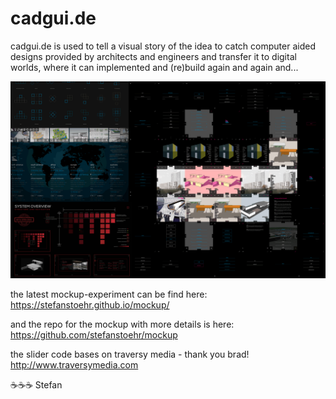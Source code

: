 # cadgui.de

cadgui.de is used to tell a visual story of the idea to catch computer aided designs provided by architects and engineers and transfer it to digital worlds, where it can implemented and (re)build again and again and...

![UX-Study](https://raw.githubusercontent.com/stefanstoehr/cadguide/main/img/14.png)

the latest mockup-experiment can be find here: https://stefanstoehr.github.io/mockup/

and the repo for the mockup with more details is here: https://github.com/stefanstoehr/mockup

the slider code bases on traversy media - thank you brad!
http://www.traversymedia.com

:coffee::coffee::coffee: Stefan

